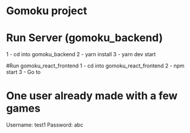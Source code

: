 # Gomoku project

# Run Server (gomoku_backend)
1 - cd into gomoku_backend
2 - yarn install
3 - yarn dev start


#Run gomoku_react_frontend
1 - cd into gomoku_react_frontend
2 - npm start
3 - Go to 


# One user already made with a few games
Username: test1
Password: abc